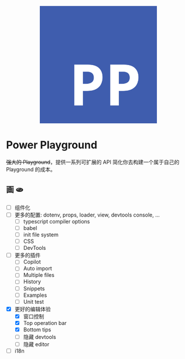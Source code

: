<div align="center">
  <img src="./PP_P.svg" alt="Power Playground Icon" width="320">
</div>

# Power Playground

~~强大的 Playground~~，提供一系列可扩展的 API 简化你去构建一个属于自己的 Playground 的成本。

## 画 🫓

* [ ] 组件化
* [ ] 更多的配置: dotenv, props, loader, view, devtools console, ...
  * [ ] typescript compiler options
  * [ ] babel
  * [ ] init file system
  * [ ] CSS
  * [ ] DevTools
* [ ] 更多的插件
  * [ ] Copilot
  * [ ] Auto import
  * [ ] Multiple files
  * [ ] History
  * [ ] Snippets
  * [ ] Examples
  * [ ] Unit test
* [x] 更好的编辑体验
  * [x] 窗口控制
  * [x] Top operation bar
  * [x] Bottom tips
  * [ ] 隐藏 devtools
  * [ ] 隐藏 editor
* [ ] i18n
